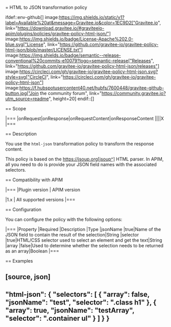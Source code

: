 = HTML to JSON transformation policy

ifdef::env-github[]
image:https://img.shields.io/static/v1?label=Available%20at&message=Gravitee.io&color=1EC9D2["Gravitee.io", link="https://download.gravitee.io/#graviteeio-apim/plugins/policies/gravitee-policy-html-json/"]
image:https://img.shields.io/badge/License-Apache%202.0-blue.svg["License", link="https://github.com/gravitee-io/gravitee-policy-html-json/blob/master/LICENSE.txt"]
image:https://img.shields.io/badge/semantic--release-conventional%20commits-e10079?logo=semantic-release["Releases", link="https://github.com/gravitee-io/gravitee-policy-html-json/releases"]
image:https://circleci.com/gh/gravitee-io/gravitee-policy-html-json.svg?style=svg["CircleCI", link="https://circleci.com/gh/gravitee-io/gravitee-policy-html-json"]
image:https://f.hubspotusercontent40.net/hubfs/7600448/gravitee-github-button.jpg["Join the community forum", link="https://community.gravitee.io?utm_source=readme", height=20]
endif::[]

== Scope

|===
|onRequest|onResponse|onRequestContent|onResponseContent
||||X
|===

== Description

You use the `html-json` transformation policy to transform the response content.

This policy is based on the https://jsoup.org[jsoup^] HTML parser.
In APIM, all you need to do is provide your JSON field names with the
associated selectors.

== Compatibility with APIM

|===
|Plugin version | APIM version

|1.x            | All supported versions
|===

== Configuration

You can configure the policy with the following options:

|===
|Property |Required |Description |Type
|jsonName |true|Name of the JSON field to contain the result of the selection|String
|selector |true|HTML/CSS selector used to select an element and get the text|String
|array    |false|Used to determine whether the selection needs to be returned as an array|Boolean
|===

== Examples

[source, json]
----
"html-json": {
    "selectors":
        [
            {
                "array": false,
                "jsonName": "test",
                "selector": ".class h1"
            },
            {
                "array": true,
                "jsonName": "testArray",
                "selector": ".container ul"
            }
        ]
    }
}
----
